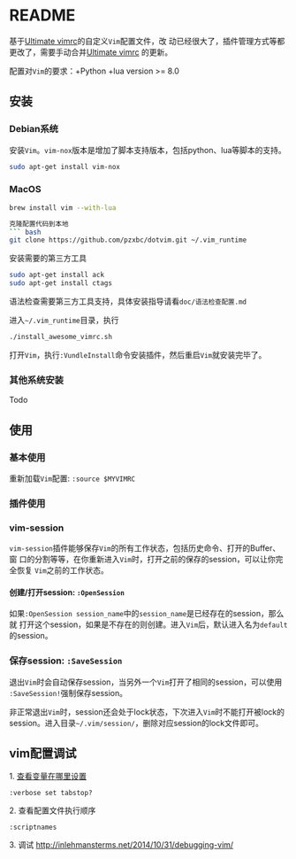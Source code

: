 # README

基于[Ultimate vimrc](https://github.com/amix/vimrc)的自定义`Vim`配置文件，改
动已经很大了，插件管理方式等都更改了，需要手动合并[Ultimate vimrc](https://github.com/amix/vimrc)
的更新。

配置对`Vim`的要求：+Python +lua version >= 8.0

## 安装

### Debian系统
安装`Vim`。`vim-nox`版本是增加了脚本支持版本，包括python、lua等脚本的支持。
``` bash
sudo apt-get install vim-nox
```

### MacOS
```bash
brew install vim --with-lua

克隆配置代码到本地
``` bash
git clone https://github.com/pzxbc/dotvim.git ~/.vim_runtime
```

安装需要的第三方工具
``` bash
sudo apt-get install ack
sudo apt-get install ctags
```

语法检查需要第三方工具支持，具体安装指导请看`doc/语法检查配置.md`
  
进入`~/.vim_runtime`目录，执行
``` bash
./install_awesome_vimrc.sh
```

打开`Vim`，执行`:VundleInstall`命令安装插件，然后重启`Vim`就安装完毕了。

### 其他系统安装

Todo

## 使用

### 基本使用

重新加载`Vim`配置: `:source $MYVIMRC`

### 插件使用

### vim-session
`vim-session`插件能够保存`Vim`的所有工作状态，包括历史命令、打开的Buffer、窗
口的分割等等，在你重新进入`Vim`时，打开之前的保存的session，可以让你完全恢复
`Vim`之前的工作状态。

#### 创建/打开session: `:OpenSession`
如果`:OpenSession session_name`中的`session_name`是已经存在的session，那么就
打开这个session，如果是不存在的则创建。进入`Vim`后，默认进入名为`default`的session。

### 保存session: `:SaveSession`
退出`Vim`时会自动保存session，当另外一个`Vim`打开了相同的session，可以使用
`:SaveSession!`强制保存session。

非正常退出`Vim`时，session还会处于lock状态，下次进入`Vim`时不能打开被lock的
session。进入目录`~/.vim/session/`，删除对应session的lock文件即可。

## vim配置调试

1\. [查看变量在哪里设置](http://vim.wikia.com/wiki/Debug_unexpected_option_settings)
```
:verbose set tabstop?
```

2\. 查看配置文件执行顺序
```
:scriptnames
```

3\. 调试
http://inlehmansterms.net/2014/10/31/debugging-vim/
